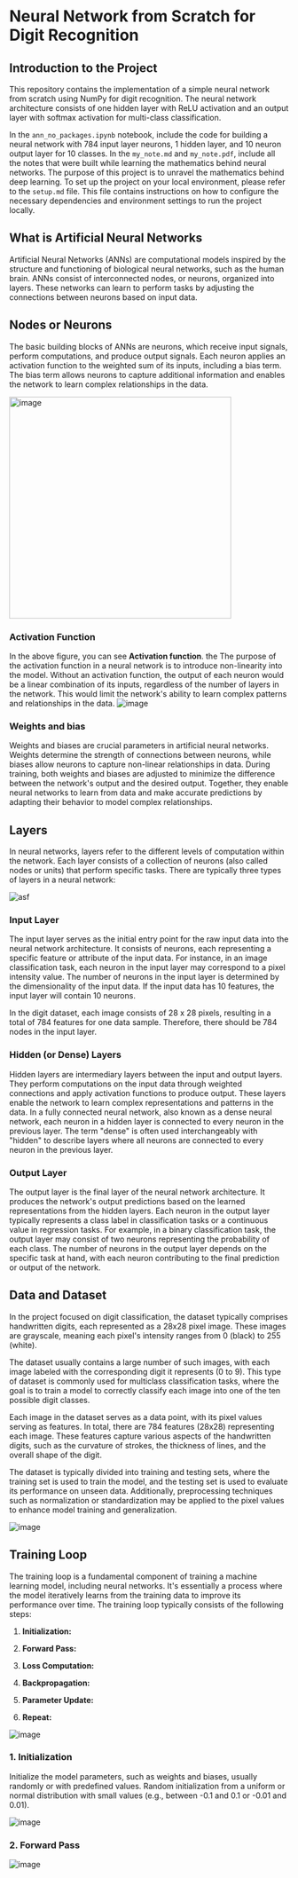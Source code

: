 # Neural Network from Scratch for Digit Recognition

## Introduction to the Project

This repository contains the implementation of a simple neural network from scratch using NumPy for digit recognition. The neural network architecture consists of one hidden layer with ReLU activation and an output layer with softmax activation for multi-class classification.

In the `ann_no_packages.ipynb` notebook, include the code for building a neural network with 784 input layer neurons, 1 hidden layer, and 10 neuron output layer for 10 classes. In the `my_note.md` and `my_note.pdf`, include all the notes that were built while learning the mathematics behind neural networks. The purpose of this project is to unravel the mathematics behind deep learning. To set up the project on your local environment, please refer to the `setup.md` file. This file contains instructions on how to configure the necessary dependencies and environment settings to run the project locally.

## What is Artificial Neural Networks

Artificial Neural Networks (ANNs) are computational models inspired by the structure and functioning of biological neural networks, such as the human brain. ANNs consist of interconnected nodes, or neurons, organized into layers. These networks can learn to perform tasks by adjusting the connections between neurons based on input data.

## Nodes or Neurons

The basic building blocks of ANNs are neurons, which receive input signals, perform computations, and produce output signals. Each neuron applies an activation function to the weighted sum of its inputs, including a bias term. The bias term allows neurons to capture additional information and enables the network to learn complex relationships in the data.

<img src="https://github.com/BimsaraS99/Neural-Network-From-Scratch-with-NumPy/assets/107334404/288ec499-6a80-4911-a504-cd421b5c86ec" alt="image" width="400">

### Activation Function

In the above figure, you can see **Activation function**. the The purpose of the activation function in a neural network is to introduce non-linearity into the model. Without an activation function, the output of each neuron would be a linear combination of its inputs, regardless of the number of layers in the network. This would limit the network's ability to learn complex patterns and relationships in the data.
![image](https://github.com/BimsaraS99/Neural-Network-From-Scratch-with-NumPy/assets/107334404/0b2a15b3-d19f-46d6-bfac-d15b716bafe6)


### Weights and bias

Weights and biases are crucial parameters in artificial neural networks. Weights determine the strength of connections between neurons, while biases allow neurons to capture non-linear relationships in data. During training, both weights and biases are adjusted to minimize the difference between the network's output and the desired output. Together, they enable neural networks to learn from data and make accurate predictions by adapting their behavior to model complex relationships.

## Layers

In neural networks, layers refer to the different levels of computation within the network. Each layer consists of a collection of neurons (also called nodes or units) that perform specific tasks. There are typically three types of layers in a neural network:

![asf](https://github.com/BimsaraS99/Neural-Network-From-Scratch-with-NumPy/assets/107334404/92cdd0e6-4131-4caf-9bc0-b22965e4e79e)

### Input Layer
The input layer serves as the initial entry point for the raw input data into the neural network architecture. It consists of neurons, each representing a specific feature or attribute of the input data. For instance, in an image classification task, each neuron in the input layer may correspond to a pixel intensity value. The number of neurons in the input layer is determined by the dimensionality of the input data. If the input data has 10 features, the input layer will contain 10 neurons. 

In the digit dataset, each image consists of 28 x 28 pixels, resulting in a total of 784 features for one data sample. Therefore, there should be 784 nodes in the input layer.


### Hidden (or Dense) Layers
Hidden layers are intermediary layers between the input and output layers. They perform computations on the input data through weighted connections and apply activation functions to produce output. These layers enable the network to learn complex representations and patterns in the data. In a fully connected neural network, also known as a dense neural network, each neuron in a hidden layer is connected to every neuron in the previous layer. The term "dense" is often used interchangeably with "hidden" to describe layers where all neurons are connected to every neuron in the previous layer.

### Output Layer
The output layer is the final layer of the neural network architecture. It produces the network's output predictions based on the learned representations from the hidden layers. Each neuron in the output layer typically represents a class label in classification tasks or a continuous value in regression tasks. For example, in a binary classification task, the output layer may consist of two neurons representing the probability of each class. The number of neurons in the output layer depends on the specific task at hand, with each neuron contributing to the final prediction or output of the network.

## Data and Dataset

In the project focused on digit classification, the dataset typically comprises handwritten digits, each represented as a 28x28 pixel image. These images are grayscale, meaning each pixel's intensity ranges from 0 (black) to 255 (white).

The dataset usually contains a large number of such images, with each image labeled with the corresponding digit it represents (0 to 9). This type of dataset is commonly used for multiclass classification tasks, where the goal is to train a model to correctly classify each image into one of the ten possible digit classes.

Each image in the dataset serves as a data point, with its pixel values serving as features. In total, there are 784 features (28x28) representing each image. These features capture various aspects of the handwritten digits, such as the curvature of strokes, the thickness of lines, and the overall shape of the digit.

The dataset is typically divided into training and testing sets, where the training set is used to train the model, and the testing set is used to evaluate its performance on unseen data. Additionally, preprocessing techniques such as normalization or standardization may be applied to the pixel values to enhance model training and generalization.

![image](https://github.com/BimsaraS99/Neural-Network-From-Scratch-with-NumPy/assets/107334404/0fe58ac3-4324-4618-9d36-dc1d03f96ee0)


## Training Loop

The training loop is a fundamental component of training a machine learning model, including neural networks. It's essentially a process where the model iteratively learns from the training data to improve its performance over time. The training loop typically consists of the following steps:

1. **Initialization:** 

2. **Forward Pass:** 

3. **Loss Computation:** 

4. **Backpropagation:**

5. **Parameter Update:**

6. **Repeat:**

![image](https://github.com/BimsaraS99/Neural-Network-From-Scratch-with-NumPy/assets/107334404/3d1e1517-e489-489f-a535-0a8e6b0a50ca)



### 1. Initialization

Initialize the model parameters, such as weights and biases, usually randomly or with predefined values. Random initialization from a uniform or normal distribution with small values (e.g., between -0.1 and 0.1 or -0.01 and 0.01).

![image](https://github.com/BimsaraS99/Neural-Network-From-Scratch-with-NumPy/assets/107334404/b6a94443-9b64-40f3-8905-afcd36dfefdd)

### 2. Forward Pass



![image](https://github.com/BimsaraS99/Neural-Network-From-Scratch-with-NumPy/assets/107334404/b9d6f521-28aa-4b73-a93d-3f2a913d80ef)



